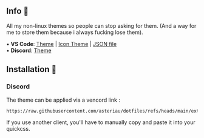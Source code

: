 ## Info 📖
All my non-linux themes so people can stop asking for them. (And a way for me to store them because i always fucking lose them).

  • **VS Code**: [Theme](https://github.com/catppuccin/vscode) | [Icon Theme](https://marketplace.visualstudio.com/items?itemName=Catppuccin.catppuccin-vsc-icons) | [JSON file](https://github.com/asteriau/dotfiles/blob/main/extra/VS%20code/settings.json) <br>
  • **Discord**: [Theme](https://raw.githubusercontent.com/asteriau/dotfiles/refs/heads/main/extra/Discord/Discord.css) <br>

## Installation 🔧

### Discord

The theme can be applied via a vencord link :
```
https://raw.githubusercontent.com/asteriau/dotfiles/refs/heads/main/extra/Discord/Discord.css
```
If you use another client, you'll have to manually copy and paste it into your quickcss.
